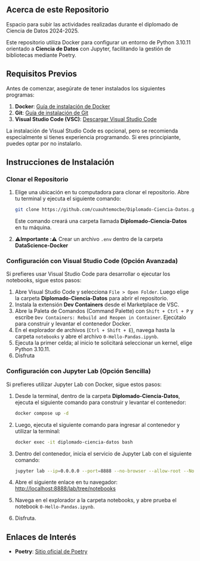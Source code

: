 ## Acerca de este Repositorio

Espacio para subir las actividades realizadas durante el diplomado de Ciencia de Datos 2024-2025. 

Este repositorio utiliza Docker para configurar un entorno de Python 3.10.11 orientado a **Ciencia de Datos** con Jupyter, facilitando la gestión de bibliotecas mediante Poetry.

## Requisitos Previos

Antes de comenzar, asegúrate de tener instalados los siguientes programas:

1. **Docker**: [Guía de instalación de Docker](https://docs.docker.com/engine/install/)
2. **Git**: [Guía de instalación de Git](https://git-scm.com/book/en/v2/Getting-Started-Installing-Git)
3. **Visual Studio Code (VSC)**: [Descargar Visual Studio Code](https://code.visualstudio.com/download)

La instalación de Visual Studio Code es opcional, pero se recomienda especialmente si tienes experiencia programando. Si eres principiante, puedes optar por no instalarlo.

## Instrucciones de Instalación

### Clonar el Repositorio

1. Elige una ubicación en tu computadora para clonar el repositorio. Abre tu terminal y ejecuta el siguiente comando:

    ```bash
    git clone https://github.com/cuauhtemocbe/Diplomado-Ciencia-Datos.git
    ```
    Este comando creará una carpeta llamada **Diplomado-Ciencia-Datos** en tu máquina.

2. ⚠️**Importante :⚠️** Crear un archivo `.env` dentro de la carpeta **DataScience-Docker**

### Configuración con Visual Studio Code (Opción Avanzada)

Si prefieres usar Visual Studio Code para desarrollar o ejecutar los notebooks, sigue estos pasos:

1. Abre Visual Studio Code y selecciona `File > Open Folder`. Luego elige la carpeta **Diplomado-Ciencia-Datos** para abrir el repositorio.
2. Instala la extensión **Dev Containers** desde el Marketplace de VSC.
3. Abre la Paleta de Comandos (Command Palette) con `Shift + Ctrl + P` y escribe `Dev Containers: Rebuild and Reopen in Container`. Ejecútalo para construir y levantar el contenedor Docker.
4. En el explorador de archivos (`Ctrl + Shift + E`), navega hasta la carpeta `notebooks` y abre el archivo `0-Hello-Pandas.ipynb`.
5. Ejecuta la primer celda; al inicio te solicitará seleccionar un kernel, elige Python 3.10.11.
6. Disfruta

### Configuración con Jupyter Lab (Opción Sencilla)

Si prefieres utilizar Jupyter Lab con Docker, sigue estos pasos:

1. Desde la terminal, dentro de la carpeta **Diplomado-Ciencia-Datos**, ejecuta el siguiente comando para construir y levantar el contenedor:

    ```bash
    docker compose up -d
    ```

2. Luego, ejecuta el siguiente comando para ingresar al contenedor y utilizar la terminal:

    ```bash
    docker exec -it diplomado-ciencia-datos bash
    ```

3. Dentro del contenedor, inicia el servicio de Jupyter Lab con el siguiente comando:

    ```bash
    jupyter lab --ip=0.0.0.0 --port=8888 --no-browser --allow-root --NotebookApp.token=''
    ```

4. Abre el siguiente enlace en tu navegador: [http://localhost:8888/lab/tree/notebooks](http://localhost:8888/lab/tree/notebooks)

5. Navega en el explorador a la carpeta notebooks, y abre prueba el notebook `0-Hello-Pandas.ipynb`.

6. Disfruta.

## Enlaces de Interés

- **Poetry**: [Sitio oficial de Poetry](https://python-poetry.org/)
